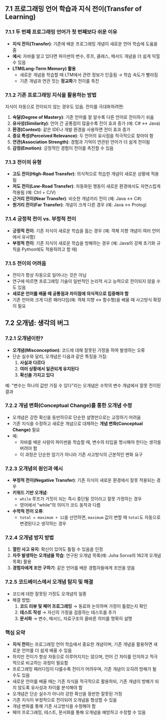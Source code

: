 ## **7.1 프로그래밍 언어 학습과 지식 전이(Transfer of Learning)**

### **7.1.1 두 번째 프로그래밍 언어가 첫 번째보다 쉬운 이유**
- **지식 전이(Transfer)**: 기존에 배운 프로그래밍 개념이 새로운 언어 학습에 도움을 줌
- **예시**: 자바를 알고 있다면 파이썬의 변수, 루프, 클래스, 메서드 개념을 더 쉽게 익힐 수 있음
- **LTM(Long-Term Memory) 활용**
    - 새로운 개념을 학습할 때 LTM에서 관련 정보가 인출됨 → 학습 속도가 빨라짐
    - 기존 개념과 연관 짓는 **정교화**가 전이를 촉진

### **7.1.2 기존 프로그래밍 지식을 활용하는 방법**
지식이 자동으로 전이되지 않는 경우도 있음. 전이를 극대화하려면:
1. **숙달(Degree of Mastery)**: 기존 언어를 잘 알수록 다른 언어로 전이하기 쉬움
2. **유사성(Similarity)**: 언어 간 공통점이 많을수록 전이 효과 증가 (예: C# ↔ Java)
3. **환경(Context)**: 같은 IDE나 개발 환경을 사용하면 전이 효과 증가
4. **중요 특성(Perceived Relevance)**: 두 언어의 유사점을 적극적으로 찾아야 함
5. **연관(Association Strength)**: 경험과 기억이 연관된 언어가 더 쉽게 전이됨
6. **감정(Emotion)**: 긍정적인 경험이 전이를 촉진할 수 있음

### **7.1.3 전이의 유형**
- **고도 전이(High-Road Transfer)**: 의식적으로 학습한 개념이 새로운 상황에 적용됨
- **저도 전이(Low-Road Transfer)**: 자동화된 행동이 새로운 환경에서도 자연스럽게 적용됨 (예: Ctrl + C/V)
- **근거리 전이(Near Transfer)**: 비슷한 개념끼리 전이 (예: Java ↔ C#)
- **원거리 전이(Far Transfer)**: 개념이 크게 다른 경우 (예: Java ↔ Prolog)

### **7.1.4 긍정적 전이 vs. 부정적 전이**
- **긍정적 전이**: 기존 지식이 새로운 학습을 돕는 경우 (예: 객체 지향 개념이 여러 언어에서 유사함)
- **부정적 전이**: 기존 지식이 새로운 학습을 방해하는 경우 (예: Java의 강제 초기화 규칙을 Python에도 적용하려고 할 때)

### **7.1.5 전이의 어려움**
- 전이가 항상 자동으로 일어나는 것은 아님
- 연구에 따르면 프로그래밍 기술이 일반적인 논리적 사고 능력으로 전이되지 않을 수도 있음
- **새로운 언어를 배울 때 공통점과 차이점에 의식적으로 집중해야 함**
- 기존 언어와 크게 다른 패러다임(예: 객체 지향 ↔ 함수형)을 배울 때 사고방식 확장이 필요

## **7.2 오개념: 생각의 버그**

### **7.2.1 오개념이란?**
- **오개념(Misconception)**: 코드에 대해 잘못된 가정을 하여 발생하는 오류
- 단순 실수와 달리, 오개념은 다음과 같은 특징을 가짐:
    1. **사실과 다르다**
    2. **여러 상황에서 일관되게 유지된다**
    3. **확신을 가지고 있다**

예: "변수는 하나의 값만 가질 수 있다"라는 오개념은 수학의 변수 개념에서 잘못 전이된 결과


### **7.2.2 개념 변화(Conceptual Change)를 통한 오개념 수정**
- 오개념은 강한 확신을 동반하므로 단순한 설명만으로는 교정하기 어려움
- 기존 지식을 수정하고 새로운 개념으로 대체하는 **개념 변화(Conceptual Change)** 필요
- 예:
    - 자바를 배운 사람이 파이썬을 학습할 때, 변수의 타입을 명시해야 한다는 생각을 버려야 함
    - 이 과정은 단순한 암기가 아니라 기존 사고방식의 근본적인 변화 요구


### **7.2.3 오개념의 원인과 예시**
- **부정적 전이(Negative Transfer)**: 기존 지식이 새로운 환경에서 잘못 적용되는 경우
- **키워드 기반 오개념**:
    - `while` 루프가 거짓이 되는 즉시 중단될 것이라고 잘못 가정하는 경우
    - 영어에서 "while"의 의미가 코드 동작과 다름
- **수학적 전이 오류**:
    - `total = maximum + 12`을 선언하면, `maximum` 값이 변할 때 `total`도 자동으로 변경된다고 생각하는 경우


### **7.2.4 오개념 방지 방법**
1. **열린 사고 유지**: 확신이 있어도 틀릴 수 있음을 인정
2. **자주 발생하는 오개념을 학습**: 연구된 오개념 목록(예: Juha Sorva의 162개 오개념 목록) 활용
3. **경험자에게 조언 구하기**: 같은 언어를 배운 경험자들에게 조언을 얻음


### **7.2.5 코드베이스에서 오개념 탐지 및 해결**
- 코드에 대한 잘못된 가정도 오개념의 일종
- 해결 방법:
    1. **코드 리뷰 및 페어 프로그래밍** → 동료와 논의하며 가정이 틀렸는지 확인
    2. **테스트 작성** → 자신의 가정을 검증하는 테스트를 추가
    3. **문서화** → 변수, 메서드, 자료구조의 올바른 의미를 명확히 설명


### **핵심 요약**
- **지식 전이**는 프로그래밍 언어 학습에서 중요한 개념이며, 기존 개념을 활용하면 새로운 언어를 더 쉽게 배울 수 있음
- 하지만 전이가 항상 자동으로 이루어지지는 않으며, 언어 간 차이를 인지하고 적극적으로 비교하는 과정이 필요함
- 프로그래밍 패러다임이 다를수록 전이가 어려우며, 기존 개념이 오히려 방해가 될 수도 있음
- 새로운 언어를 배울 때는 기존 지식을 적극적으로 활용하되, 기존 개념이 방해가 되지 않도록 유사성과 차이를 분석해야 함
- 오개념은 단순 실수가 아니라 강한 확신을 동반한 잘못된 가정
- 기존 지식이 부정적으로 전이되어 오개념을 형성할 수 있음
- 개념 변화를 통해 기존 사고방식을 수정해야 함
- 페어 프로그래밍, 테스트, 문서화를 통해 오개념을 예방하고 수정할 수 있음

